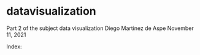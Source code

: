 # datavisualization

Part 2 of the subject data visualization
Diego Martinez de Aspe
November 11, 2021

Index:
